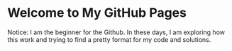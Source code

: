 # Welcome to My GitHub Pages

Notice: I am the beginner for the Github. In these days, I am exploring how this work and trying to find a pretty format for my code and solutions. 

